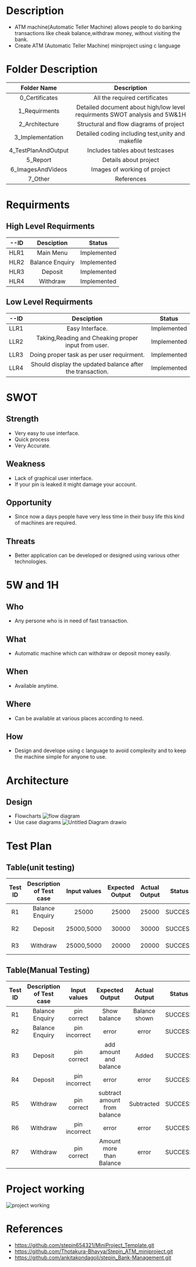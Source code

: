 # Description
 * ATM machine(Automatic Teller Machine) allows people to do banking transactions like cheak balance,withdraw money, without visiting the bank.
 * Create ATM (Automatic Teller Machine) miniproject using c language

# Folder Description
| Folder Name | Description |
|:------------:|:-----------:|
| 0_Certificates | All the required certificates | 
| 1_Requirments | Detailed document about high/low level requirments SWOT analysis and 5W&1H  |
| 2_Architecture | Structural and flow diagrams of project |
| 3_Implementation | Detailed coding including test,unity and makefile |
| 4_TestPlanAndOutput | Includes tables about testcases |
| 5_Report | Details about project |
| 6_ImagesAndVideos | Images of working of project |
| 7_Other | References |
  

# Requirments
## High Level Requirments

| --ID | Desciption | Status |
|:------------:|:-----------:|:---------:|
 | HLR1 | Main Menu | Implemented |
 | HLR2 | Balance Enquiry | Implemented |
 | HLR3 | Deposit | Implemented |
 | HLR4 | Withdraw | Implemented |
    
## Low Level Requirments
  | --ID | Desciption | Status |
  |:------------:|:-----------:|:---------:|
  | LLR1 | Easy Interface. | Implemented |
  | LLR2 | Taking,Reading and Cheaking proper input from user. | Implemented |
  | LLR3 | Doing proper task as per user requirment. | Implemented |
  | LLR4 | Should display the updated balance after the transaction. | Implemented |

# SWOT
 ## Strength
  * Very easy to use interface.
  * Quick process
  * Very Accurate.

 ## Weakness
 * Lack of graphical user interface.
 * If your pin is leaked it might damage your account.

 ## Opportunity
 * Since now a days people have very less time in their busy life this kind of machines are required.

 ## Threats
 * Better application can be developed or designed using various other technologies.

# 5W and 1H
 ## Who
  * Any persone who is in need of fast transaction.

 ## What
  * Automatic machine which can withdraw or deposit money easily.

 ## When
  * Available anytime.

 ## Where 
  * Can be available at various places according to need.

 ## How
  * Design and develope using c language to avoid complexity and to keep the machine simple for anyone to use.

# Architecture
    
## Design
 * Flowcharts
    ![flow diagram](https://user-images.githubusercontent.com/98864424/153557695-dd745366-3578-49ff-b393-983888c9d30f.png)
 * Use case diagrams
    ![Untitled Diagram drawio](https://user-images.githubusercontent.com/98864424/153557330-df3b3790-ffcd-4ba1-aa80-7797296f4a44.png)


# Test Plan  
## Table(unit testing)
| Test ID | Description of Test case | Input values | Expected Output | Actual Output | Status | Type of test |
|:-----:|:---------------------:|:--------------:|:-----------------:|:---------------:|:---------:|:-------:|
| R1  | Balance Enquiry | 25000 |25000| 25000|SUCCESS| Unit Test|
| R2  | Deposit | 25000,5000 | 30000 |30000|SUCCESS| Unit Test|
| R3  | Withdraw | 25000,5000 | 20000 | 20000 |SUCCESS| Unit Test|


## Table(Manual Testing)
| Test ID | Description of Test case | Input values | Expected Output | Actual Output | Status | Type of test |
|:-----:|:--------------------------:|:--------------:|:-----------------:|:---------------:|:---------:|:-------:|
| R1  | Balance Enquiry | pin correct |Show balance| Balance shown |SUCCESS| Manual Test|
| R2  | Balance Enquiry | pin incorrect | error | error | SUCCESS | Manual Test|
| R3  | Deposit | pin correct | add amount and balance | Added | SUCCESS | Manual Test|
| R4  | Deposit | pin incorrect | error | error |SUCCESS| Manual Test|
| R5  | Withdraw | pin correct | subtract amount from balance | Subtracted | SUCCESS | Manual Test|
| R6  | Withdraw | pin incorrect | error | error |SUCCESS| Manual Test|
| R7  | Withdraw | pin correct | Amount more than Balance | error |SUCCESS| Manual Test|


# Project working
![project working](https://user-images.githubusercontent.com/98864424/153477162-b0e3f0fd-d513-4e3e-9992-61666a902aad.jpg)

# References
 * https://github.com/stepin654321/MiniProject_Template.git
 * https://github.com/Thotakura-Bhavya/Stepin_ATM_miniproject.git
 * https://github.com/ankitakondagoli/stepin_Bank-Management.git
